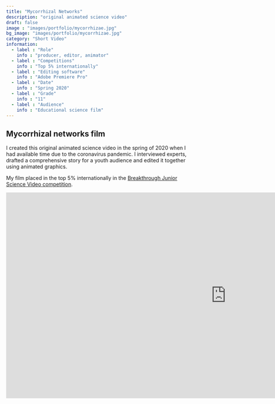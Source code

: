 ```yaml
---
title: "Mycorrhizal Networks"
description: "original animated science video"
draft: false
image : "images/portfolio/mycorrhizae.jpg"
bg_image: "images/portfolio/mycorrhizae.jpg"
category: "Short Video"
information:
  - label : "Role"
    info : "producer, editor, animator"
  - label : "Competitions"
    info : "Top 5% internationally"
  - label : "Editing software"
    info : "Adobe Premiere Pro"
  - label : "Date"
    info : "Spring 2020"
  - label : "Grade"
    info : "11"
  - label : "Audience"
    info : "Educational science film"
---
```


## Mycorrhizal networks film

I created this original animated science video in the spring of 2020 when I had available time due to the coronavirus pandemic. I interviewed experts, drafted a comprehensive story for a youth audience and edited it together using animated graphics.

My film placed in the top 5% internationally in the [Breakthrough Junior Science Video competition](https://breakthroughjuniorchallenge.org/).

<iframe width="1194.6" height="560" src="https://www.youtube.com/embed/ViX1_VxR6X8" frameborder="0" allow="accelerometer; autoplay; clipboard-write; encrypted-media; gyroscope; picture-in-picture" allowfullscreen></iframe>